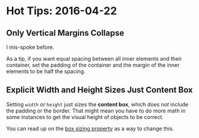 # Hot Tips: 2016-04-22
## Only Vertical Margins Collapse
I mis-spoke before.

As a tip, if you want equal spacing between all inner elements and their container, set the padding of the container and the margin of the inner elements to be half the spacing.

## Explicit Width and Height Sizes Just Content Box
Setting `width` or `height` just sizes the **content box**, which does _not_ include the padding or the border.
That might mean you have to do more math in some instances to get the visual height of objects to be correct.

You can read up on the [box sizing property](https://css-tricks.com/box-sizing/) as a way to change this.
